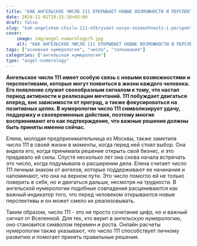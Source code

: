 ```yaml
---
title: "КАК АНГЕЛЬСКОЕ ЧИСЛО 111 ОТКРЫВАЕТ НОВЫЕ ВОЗМОЖНОСТИ И ПЕРСПЕКТИВЫ"
date: 2024-11-01T19:25:18+03:00
draft: false
slug: "kak-angelskoe-chislo-111-otkryvaet-novye-vozmozhnosti-i-perspektivy"
cover:
    image: img/angel-numerology/5.jpg
    alt: "КАК АНГЕЛЬСКОЕ ЧИСЛО 111 ОТКРЫВАЕТ НОВЫЕ ВОЗМОЖНОСТИ И ПЕРСПЕКТИВЫ"
tags: ["основная нумерология", "числа", "толкования"]
categories: ["ангельская нумерология"]
type: "angel-numerology"
---
```


**Ангельское число 111 имеет особую связь с новыми возможностями и перспективами, которые могут появиться в жизни каждого человека. Его появление служит своеобразным сигналом к тому, что настал период активности и реализации мечтаний. 111 побуждает двигаться вперед, вне зависимости от преград, а также фокусироваться на позитивных целях. В нумерологии число 111 символизирует удачу, поддержку и своевременные действия, поэтому многие воспринимают его как подтверждение, что важные решения должны быть приняты именно сейчас.**

Елена, молодая предпринимательница из Москвы, также заметила число 111 в своей жизни в моменты, когда перед ней стоял выбор. Она видела его, когда принимала решение открыть свой бизнес, и это придавало ей силы. Спустя несколько лет она снова начала встречать это число, когда подумывала о расширении дела. Елена считает число 111 личным знаком от ангелов, которые поддерживают ее начинания и напоминают, что она на верном пути. Это число помогло ей не только поверить в себя, но и двигаться дальше, несмотря на трудности. В ангельской нумерологии подобные совпадения расцениваются как важный индикатор того, что перед человеком открываются новые перспективы и он может смело их реализовывать.

Таким образом, число 111 - это не просто сочетание цифр, но и важный сигнал от Вселенной. Для тех, кто верит в ангельскую нумерологию, оно становится символом перемен и роста. Онлайн расчеты нумерологии также указывают, что число 111 способствует личному развитию и помогает принять правильные решения.
